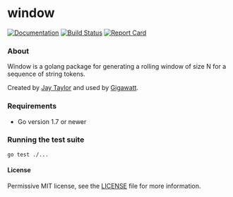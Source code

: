 # window

[![Documentation](https://godoc.org/github.com/gigawattio/window?status.svg)](https://godoc.org/github.com/gigawattio/window)
[![Build Status](https://travis-ci.org/gigawattio/window.svg?branch=master)](https://travis-ci.org/gigawattio/window)
[![Report Card](https://goreportcard.com/badge/github.com/gigawattio/window)](https://goreportcard.com/report/github.com/gigawattio/window)

### About

Window is a golang package for generating a rolling window of size N for a sequence of string tokens.

Created by [Jay Taylor](https://jaytaylor.com/) and used by [Gigawatt](https://gigawatt.io/).

### Requirements

* Go version 1.7 or newer

### Running the test suite

    go test ./...

#### License

Permissive MIT license, see the [LICENSE](LICENSE) file for more information.

